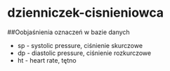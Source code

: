 # dzienniczek-cisnieniowca
##Oobjaśnienia oznaczeń w bazie danych
* sp - systolic pressure, ciśnienie skurczowe
* dp - diastolic pressure, ciśnienie rozkurczowe
* ht - heart rate, tętno